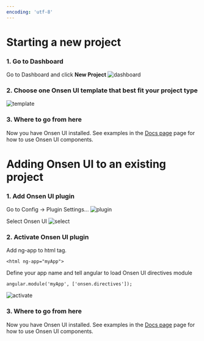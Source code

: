 ```yaml
---
encoding: 'utf-8'
---
```


# Starting a new project

### 1. Go to Dashboard

Go to Dashboard and click **New Project**
![dashboard](new_project.png)


### 2. Choose one Onsen UI template that best fit your project type

![template](choose_template.png)

### 3. Where to go from here
Now you have Onsen UI installed.
See examples in the [Docs page](/onsen/docs/en) page for how to use Onsen UI components.


# Adding Onsen UI to an existing project

### 1. Add Onsen UI plugin

Go to Config -> Plugin Settings...
![plugin](config_plugin_settings.png)

Select Onsen UI
![select](check_onsen_ui.png)

### 2. Activate Onsen UI plugin

Add ng-app to html tag.

    <html ng-app="myApp">

Define your app name and tell angular to load Onsen UI directives module

    angular.module('myApp', ['onsen.directives']);

![activate](add_ng_app.png)

### 3. Where to go from here
Now you have Onsen UI installed.
See examples in the [Docs page](/onsen/docs/en) page for how to use Onsen UI components.